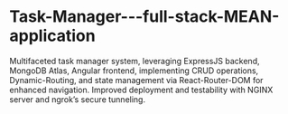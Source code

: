 # Task-Manager---full-stack-MEAN-application
Multifaceted task manager system, leveraging ExpressJS backend, MongoDB Atlas, Angular frontend, implementing CRUD operations, Dynamic-Routing, and state management via React-Router-DOM for enhanced navigation. Improved deployment and testability with NGINX server and ngrok’s secure tunneling.
